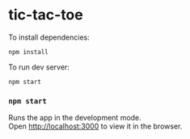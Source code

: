 # tic-tac-toe

To install dependencies: 
```
npm install
```

To run dev server:

```
npm start
```

### `npm start`

Runs the app in the development mode.<br>
Open [http://localhost:3000](http://localhost:3000) to view it in the browser.